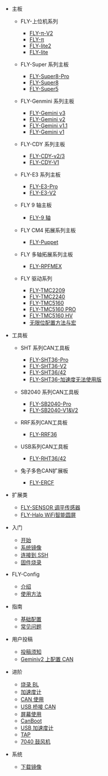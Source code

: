 - 主板

  - FLY-上位机系列
    - [FLY-π-V2](/board/fly_pi_v2/)
    - [FLY-π](/board/fly_pi/)
    - [FLY-lite2](/board/fly_pi_lite2/)
    - [FLY-lite](/board/fly_pi_lite/)

  - FLY-Super 系列主板
    - [FLY-Super8-Pro](/board/fly_super8_pro/README.md)
    - [FLY-Super8](/board/fly_super8/README.md)
    - [FLY-Super5](/board/fly_super5/README.md)

  - FLY-Genmini 系列主板
    - [FLY-Gemini v3](/board/fly_gemini_v3/README.md)
    - [FLY-Gemini v2](/board/fly_gemini_v2/README.md)
    - [FLY-Gemini v1.1](/board/fly_gemini_v1-1/README.md)
    - [FLY-Gemini v1](/board/fly_gemini_v1/README.md)

  - FLY-CDY 系列主板
    - [FLY-CDY-v2/3](/board/fly_cdy_v3/README.md)
    - [FLY-CDY-V1](/board/fly_cdy_v1/README.md)

  - FLY-E3 系列主板
    - [FLY-E3-Pro](/board/fly_e3_pro/README.md)
    - [FLY-E3-V2](/board/fly_e3_v2/README.md)

  - FLY 9 轴主板
    - [FLY-9 轴](/board/fly_9/)

  - FLY CM4 拓展系列主板
    - [FLY-Puppet](/board/fly_puppet/)

  - FLY 多轴拓展系列主板
    - [FLY-RPFMEX](/board/fly_rpfmex/)

  - FLY 驱动系列
    - [FLY-TMC2209](/board/fly_tmc/2209.md)
    - [FLY-TMC2240](/board/fly_tmc/2240.md)
    - [FLY-TMC5160](/board/fly_tmc/5160.md)
    - [FLY-TMC5160 PRO](/board/fly_tmc/5160PRO.md)
    - [FLY-TMC5160 HV](/board/fly_tmc/5160hv.md)
    - [无限位配置方法与宏](/board/fly_tmc/cfg.md)
- 工具板

  - SHT 系列CAN工具板
    - [FLY-SHT36-Pro](/board/fly_sht36_pro/README.md)
    - [FLY-SHT36-V2](/board/fly_sht_v2/README.md)
    - [FLY-SHT36/42](/board/fly_sht36_42/README.md)
    - [FLY-SHT36-加速度无法使用版](/board/fly_shtadxl/README.md)

  - SB2040 系列CAN工具板
    * [FLY-SB2040-Pro](/board/fly_sb2040_pro/README.md)
    * [FLY-SB2040-V1&V2](/board/fly_sb2040/README.md)

  - RRF系列CAN工具板
    * [FLY-RRF36](/board/fly_rrf36/)

  - USB系列CAN工具板
    * [FLY-RHT36/42](/board/fly_rht36_42/)

  - 兔子多色CAN扩展板
    * [FLY-ERCF](/board/fly_ercf/)

- 扩展类
  - [FLY-SENSOR 调平传感器](/board/fly_sensor/)
  - [FLY-Halo WiFi智能圆屏](/board/fly_halo/)

- 入门
  - [开始](README)
  - [系统镜像](/introduction/system.md)
  - [连接到 SSH](/introduction/conntossh.md)
  - [固件烧录](/introduction/firmware.md)

- FLY-Config
  - [介绍](/fly_config/README)
  - [使用方法](/fly_config/Instructions.md)

- 指南
  - [基础配置](/guide/configs.md)
  - [常见问题](/guide/what.md)

- 用户投稿
  - [投稿须知](/users/README)
  - [Geminiv2 上配置 CAN](/users/geminiv2_can.md)

- 进阶
  - [烧录 BL](/advanced/flashbl.md)
  - [加速度计](/advanced/Accelerometer.md)
  - [CAN 使用](/advanced/can.md)
  - [USB 桥接 CAN](/advanced/usb2can.md)
  - [屏幕使用](/advanced/screen.md)
  - [CanBoot](/advanced/canboot.md)
  - [USB 加速度计](/advanced/usbadxl.md)
  - [TAP](/advanced/TAP.md)
  - [7040 鼓风机](/advanced/7040.md)

- 系统
  - [下载镜像](/introduction/downloadimg.md)
